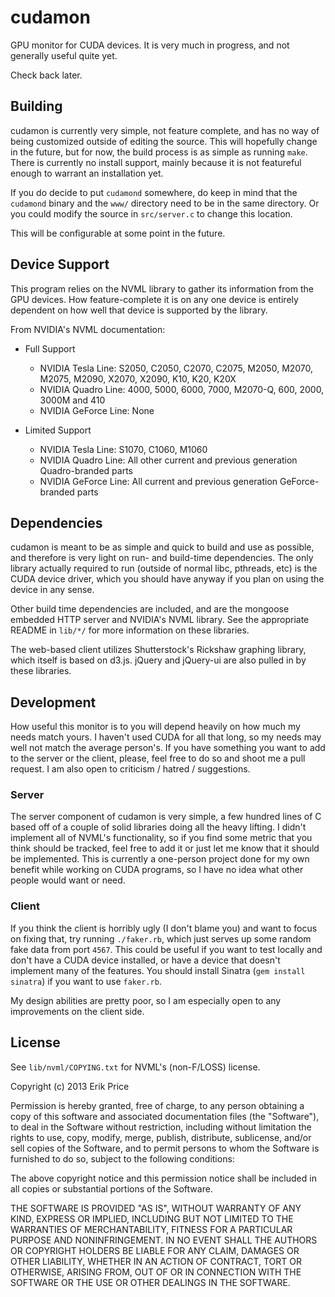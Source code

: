 cudamon
=======

GPU monitor for CUDA devices. It is very much in progress, and not 
generally useful quite yet.

Check back later.

Building
--------

cudamon is currently very simple, not feature complete, and has no way
of being customized outside of editing the source. This will hopefully
change in the future, but for now, the build process is as simple as
running `make`. There is currently no install support, mainly because
it is not featureful enough to warrant an installation yet.

If you do decide to put `cudamond` somewhere, do keep in mind that the
`cudamond` binary and the `www/` directory need to be in the same
directory. Or you could modify the source in `src/server.c` to change
this location.

This will be configurable at some point in the future.

Device Support
--------------

This program relies on the NVML library to gather its information from
the GPU devices. How feature-complete it is on any one device is
entirely dependent on how well that device is supported by the
library.

From NVIDIA's NVML documentation:

  * Full Support
    - NVIDIA Tesla Line: S2050, C2050, C2070, C2075, M2050, M2070, M2075, M2090,
        X2070, X2090, K10, K20, K20X
    - NVIDIA Quadro Line: 4000, 5000, 6000, 7000, M2070-Q, 600, 2000, 3000M and 410
    - NVIDIA GeForce Line: None

  * Limited Support
    - NVIDIA Tesla Line:   S1070, C1060, M1060
    - NVIDIA Quadro Line:  All other current and previous generation Quadro-branded parts
    - NVIDIA GeForce Line: All current and previous generation GeForce-branded parts

Dependencies
------------

cudamon is meant to be as simple and quick to build and use as
possible, and therefore is very light on run- and build-time
dependencies. The only library actually required to run (outside of
normal libc, pthreads, etc) is the CUDA device driver, which you
should have anyway if you plan on using the device in any sense.

Other build time dependencies are included, and are the mongoose
embedded HTTP server and NVIDIA's NVML library. See the appropriate
README in `lib/*/` for more information on these libraries.

The web-based client utilizes Shutterstock's Rickshaw graphing
library, which itself is based on d3.js. jQuery and jQuery-ui are also
pulled in by these libraries.

Development
-----------

How useful this monitor is to you will depend heavily on how much my
needs match yours. I haven't used CUDA for all that long, so my needs
may well not match the average person's. If you have something you
want to add to the server or the client, please, feel free to do so
and shoot me a pull request. I am also open to criticism / hatred /
suggestions.

### Server

The server component of cudamon is very simple, a few hundred lines of
C based off of a couple of solid libraries doing all the heavy
lifting. I didn't implement all of NVML's functionality, so if you
find some metric that you think should be tracked, feel free to add it
or just let me know that it should be implemented. This is currently a
one-person project done for my own benefit while working on CUDA
programs, so I have no idea what other people would want or need.

### Client

If you think the client is horribly ugly (I don't blame you) and want
to focus on fixing that, try running `./faker.rb`, which just serves
up some random fake data from port `4567`. This could be useful if you
want to test locally and don't have a CUDA device installed, or have a
device that doesn't implement many of the features. You should install
Sinatra (`gem install sinatra`) if you want to use `faker.rb`.

My design abilities are pretty poor, so I am especially open to any
improvements on the client side.

License
-------

See `lib/nvml/COPYING.txt` for NVML's (non-F/LOSS) license.

Copyright (c) 2013 Erik Price

Permission is hereby granted, free of charge, to any person obtaining
a copy of this software and associated documentation files (the
"Software"), to deal in the Software without restriction, including
without limitation the rights to use, copy, modify, merge, publish,
distribute, sublicense, and/or sell copies of the Software, and to
permit persons to whom the Software is furnished to do so, subject to
the following conditions:

The above copyright notice and this permission notice shall be
included in all copies or substantial portions of the Software.

THE SOFTWARE IS PROVIDED "AS IS", WITHOUT WARRANTY OF ANY KIND,
EXPRESS OR IMPLIED, INCLUDING BUT NOT LIMITED TO THE WARRANTIES OF
MERCHANTABILITY, FITNESS FOR A PARTICULAR PURPOSE AND
NONINFRINGEMENT. IN NO EVENT SHALL THE AUTHORS OR COPYRIGHT HOLDERS BE
LIABLE FOR ANY CLAIM, DAMAGES OR OTHER LIABILITY, WHETHER IN AN ACTION
OF CONTRACT, TORT OR OTHERWISE, ARISING FROM, OUT OF OR IN CONNECTION
WITH THE SOFTWARE OR THE USE OR OTHER DEALINGS IN THE SOFTWARE.

